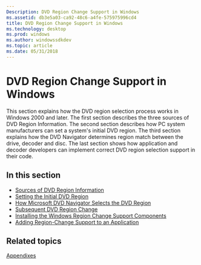 ```yaml
---
Description: DVD Region Change Support in Windows
ms.assetid: db3e5a03-ca92-48c6-a4fe-575975996cd4
title: DVD Region Change Support in Windows
ms.technology: desktop
ms.prod: windows
ms.author: windowssdkdev
ms.topic: article
ms.date: 05/31/2018
---
```


# DVD Region Change Support in Windows

This section explains how the DVD region selection process works in Windows 2000 and later. The first section describes the three sources of DVD Region Information. The second section describes how PC system manufacturers can set a system's initial DVD region. The third section explains how the DVD Navigator determines region match between the drive, decoder and disc. The last section shows how application and decoder developers can implement correct DVD region selection support in their code.

## In this section

-   [Sources of DVD Region Information](sources-of-dvd-region-information.md)
-   [Setting the Initial DVD Region](setting-the-initial-dvd-region-in-windows-98-and-windows-2000.md)
-   [How Microsoft DVD Navigator Selects the DVD Region](how-microsoft-dvd-navigator-selects-the-dvd-region.md)
-   [Subsequent DVD Region Change](subsequent-dvd-region-change.md)
-   [Installing the Windows Region Change Support Components](installing-the-windows-region-change-support-components.md)
-   [Adding Region-Change Support to an Application](adding-region-change-support-to-an-application.md)

## Related topics

<dl> <dt>

[Appendixes](appendixes.md)
</dt> </dl>

 

 



